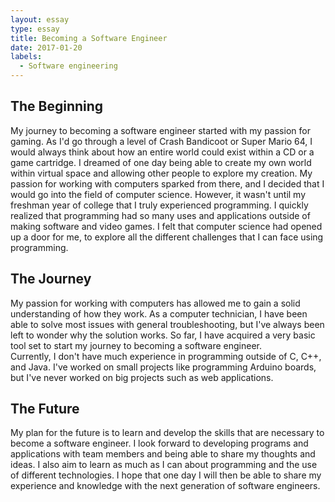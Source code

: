 ```yaml
---
layout: essay
type: essay
title: Becoming a Software Engineer
date: 2017-01-20
labels:
  - Software engineering
---
```


## The Beginning ##
My journey to becoming a software engineer started with my passion for gaming.  As I'd go through a level of Crash Bandicoot or Super Mario 64, I would always think about how an entire world could exist within a CD or a game cartridge.  I dreamed of one day being able to create my own world within virtual space and allowing other people to explore my creation.  My passion for working with computers sparked from there, and I decided that I would go into the field of computer science.  However, it wasn't until my freshman year of college that I truly experienced programming.  I quickly realized that programming had so many uses and applications outside of making software and video games.  I felt that computer science had opened up a door for me, to explore all the different challenges that I can face using programming.

## The Journey ##
My passion for working with computers has allowed me to gain a solid understanding of how they work.  As a computer technician, I have been able to solve most issues with general troubleshooting, but I've always been left to wonder why the solution works.  So far, I have acquired a very basic tool set to start my journey to becoming a software engineer.  
Currently, I don't have much experience in programming outside of C, C++, and Java. I've worked on small projects like programming Arduino boards, but I've never worked on big projects such as web applications.  

## The Future ##
My plan for the future is to learn and develop the skills that are necessary to become a software engineer.  I look forward to developing programs and applications with team members and being able to share my thoughts and ideas.  I also aim to learn as much as I can about programming and the use of different technologies.  I hope that one day I will then be able to share my experience and knowledge with the next generation of software engineers.
